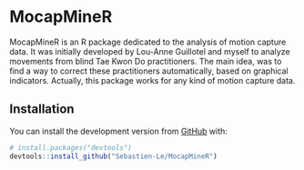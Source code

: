 
<!-- README.md is generated from README.Rmd. Please edit that file -->

# MocapMineR

<!-- badges: start -->
<!-- badges: end -->

MocapMineR is an R package dedicated to the analysis of motion capture
data. It was initially developed by Lou-Anne Guillotel and myself to
analyze movements from blind Tae Kwon Do practitioners. The main idea,
was to find a way to correct these practitioners automatically, based on
graphical indicators. Actually, this package works for any kind of
motion capture data.

## Installation

You can install the development version from
[GitHub](https://github.com/) with:

``` r
# install.packages("devtools")
devtools::install_github("Sebastien-Le/MocapMineR")
```
